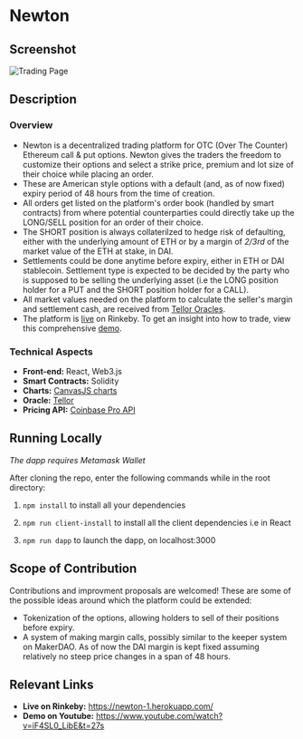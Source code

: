# Newton

## Screenshot

![Trading Page](https://i.ibb.co/w7wXMXZ/trading.jpg)

## Description

### Overview

- Newton is a decentralized trading platform for OTC (Over The Counter) Ethereum call & put options. Newton gives the traders the freedom to customize their options and select a strike price, premium and lot size of their choice while placing an order.
- These are American style options with a default (and, as of now fixed) expiry period of 48 hours from the time of creation.
- All orders get listed on the platform's order book (handled by smart contracts) from where potential counterparties could directly take up the LONG/SELL position for an order of their choice.
- The SHORT position is always collaterilzed to hedge risk of defaulting, either with the underlying amount of ETH or by a margin of _2/3rd_ of the market value of the ETH at stake, in DAI.
- Settlements could be done anytime before expiry, either in ETH or DAI stablecoin. Settlement type is expected to be decided by the party who is supposed to be selling the underlying asset (i.e the LONG position holder for a PUT and the SHORT position holder for a CALL).
- All market values needed on the platform to calculate the seller's margin and settlement cash, are received from [Tellor Oracles](https://tellor.io/).
- The platform is [live](https://newton-1.herokuapp.com/) on Rinkeby. To get an insight into how to trade, view this comprehensive [demo](https://www.youtube.com/watch?v=iF4SL0_LibE&t=27s).

### Technical Aspects

- **Front-end:** React, Web3.js
- **Smart Contracts:** Solidity
- **Charts:** [CanvasJS charts](https://canvasjs.com/)
- **Oracle:** [Tellor](https://tellor.io/)
- **Pricing API:** [Coinbase Pro API](https://docs.pro.coinbase.com/)

## Running Locally

_The dapp requires Metamask Wallet_

After cloning the repo, enter the following commands while in the root directory:

1. `npm install` to install all your dependencies

2. `npm run client-install` to install all the client dependencies i.e in React

3. `npm run dapp` to launch the dapp, on localhost:3000

## Scope of Contribution

Contributions and improvment proposals are welcomed! These are some of the possible ideas around which the platform could be extended:

- Tokenization of the options, allowing holders to sell of their positions before expiry.
- A system of making margin calls, possibly similar to the keeper system on MakerDAO. As of now the DAI margin is kept fixed assuming relatively no steep price changes in a span of 48 hours.

## Relevant Links

- **Live on Rinkeby:** https://newton-1.herokuapp.com/
- **Demo on Youtube:** https://www.youtube.com/watch?v=iF4SL0_LibE&t=27s
